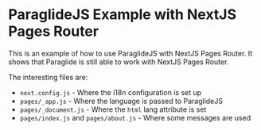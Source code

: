 # ParaglideJS Example with NextJS Pages Router

This is an example of how to use ParaglideJS with NextJS Pages Router. It shows that Paraglide is still able to work with NextJS Pages Router.

The interesting files are:

- `next.config.js` - Where the i18n configuration is set up
- `pages/_app.js` - Where the language is passed to ParaglideJS
- `pages/_document.js` - Where the `html` lang attribute is set
- `pages/index.js` and `pages/about.js` - Where some messages are used

